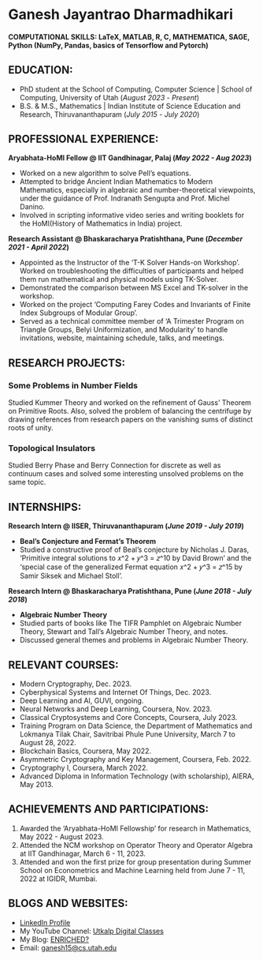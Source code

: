 # Ganesh Jayantrao Dharmadhikari

#### COMPUTATIONAL SKILLS: LaTeX, MATLAB, R, C, MATHEMATICA, SAGE, Python (NumPy, Pandas, basics of Tensorflow and Pytorch)

## EDUCATION:
- PhD student at the School of Computing, Computer Science | School of Computing, University of Utah (_August 2023_ - _Present_)								       				        		
- B.S. & M.S., Mathematics | Indian Institute of Science Education and Research, Thiruvananthapuram (_July 2015_ - _July 2020_)

## PROFESSIONAL EXPERIENCE:
**Aryabhata-HoMI Fellow @ IIT Gandhinagar, Palaj (_May 2022 - Aug 2023_)**
- Worked on a new algorithm to solve Pell’s equations.
- Attempted to bridge Ancient Indian Mathematics to Modern Mathematics, especially in algebraic and number-theoretical viewpoints, under the guidance of Prof. Indranath Sengupta and Prof. Michel Danino.
- Involved in scripting informative video series and writing booklets for the HoMI(History of Mathematics in India) project.

**Research Assistant @ Bhaskaracharya Pratishthana, Pune (_December 2021 - April 2022_)**
- Appointed as the Instructor of the ‘T-K Solver Hands-on Workshop’. Worked on troubleshooting the difficulties of participants and helped them run mathematical and physical models using TK-Solver.
- Demonstrated the comparison between MS Excel and TK-solver in the workshop.
- Worked on the project ‘Computing Farey Codes and Invariants of Finite Index Subgroups of Modular Group’.
- Served as a technical committee member of ‘A Trimester Program on Triangle Groups, Belyi Uniformization, and Modularity’ to handle invitations, website, maintaining schedule, talks, and meetings.

## RESEARCH PROJECTS:
### Some Problems in Number Fields
Studied Kummer Theory and worked on the refinement of Gauss’ Theorem on Primitive Roots. Also, solved
the problem of balancing the centrifuge by drawing references from research papers on the vanishing sums of
distinct roots of unity.

### Topological Insulators
Studied Berry Phase and Berry Connection for discrete as well as continuum cases and solved some interesting unsolved problems on the same topic.


## INTERNSHIPS:
**Research Intern @ IISER, Thiruvananthapuram (_June 2019 - July 2019_)**
- **Beal’s Conjecture and Fermat’s Theorem**
- Studied a constructive proof of Beal’s conjecture by Nicholas J. Daras, ‘Primitive integral solutions to 𝑥^2 + 𝑦^3 = 𝑧^10 by David Brown’ and the ‘special case of the generalized Fermat equation 𝑥^2 + 𝑦^3 = 𝑧^15 by Samir Siksek and Michael Stoll’.

**Research Intern @ Bhaskaracharya Pratishthana, Pune (_June 2018 - July 2018_)**
- **Algebraic Number Theory**
- Studied parts of books like The TIFR Pamphlet on Algebraic Number Theory, Stewart and Tall’s Algebraic Number Theory, and notes.
- Discussed general themes and problems in Algebraic Number Theory.


## RELEVANT COURSES:
- Modern Cryptography, Dec. 2023.
- Cyberphysical Systems and Internet Of Things, Dec. 2023.
- Deep Learning and AI, GUVI, ongoing.
- Neural Networks and Deep Learning, Coursera, Nov. 2023.
- Classical Cryptosystems and Core Concepts, Coursera, July 2023.
- Training Program on Data Science, the Department of Mathematics and Lokmanya Tilak Chair, Savitribai Phule Pune University, March 7 to August 28, 2022.
- Blockchain Basics, Coursera, May 2022.
- Asymmetric Cryptography and Key Management, Coursera, Feb. 2022.
- Cryptography I, Coursera, March 2022.
- Advanced Diploma in Information Technology (with scholarship), AIERA, May 2013.


## ACHIEVEMENTS AND PARTICIPATIONS:
1. Awarded the ‘Aryabhata-HoMI Fellowship’ for research in Mathematics, May 2022 - August 2023.
2. Attended the NCM workshop on Operator Theory and Operator Algebra at IIT Gandhinagar, March 6 - 11, 2023.
3. Attended and won the first prize for group presentation during Summer School on Econometrics and Machine
Learning held from June 7 - 11, 2022 at IGIDR, Mumbai.

## BLOGS AND WEBSITES:
- [LinkedIn Profile](https://www.linkedin.com/in/ganesh-dharmadhikari-799963119/)
- My YouTube Channel: [Utkalp Digital Classes](https://www.youtube.com/@UtkalpDigitalClasses)
- My Blog: [ENRICHED?](https://samvganesh.blogspot.com/)
- Email: ganesh15@cs.utah.edu
